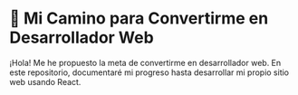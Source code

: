 # 🚀 Mi Camino para Convertirme en Desarrollador Web

¡Hola! Me he propuesto la meta de convertirme en desarrollador web. En este repositorio, documentaré mi progreso hasta desarrollar mi propio sitio web usando React.